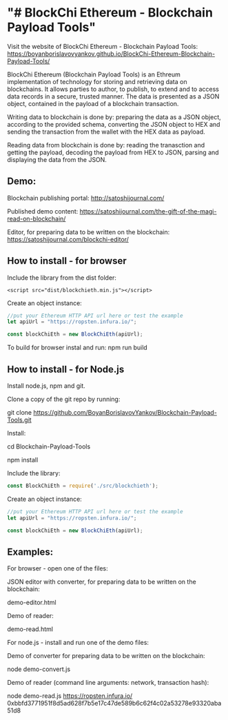 "# BlockChi Ethereum - Blockchain Payload Tools" 
==================================================

Visit the website of BlockChi Ethereum - Blockchain Payload Tools: https://boyanborislavovyankov.github.io/BlockChi-Ethereum-Blockchain-Payload-Tools/

BlockChi Ethereum (Blockchain Payload Tools) is an Ethreum implementation of technology for storing and retrieving data on blockchains. It allows parties to author, to publish, to extend and to access data records in a secure, trusted manner. The data is presented as a JSON object, contained in the payload of a blockchain transaction.

Writing data to blockchain is done by: preparing the data as a JSON object, according to the provided schema, converting the JSON object to HEX and sending the transaction from the wallet with the HEX data as payload.

Reading data from blockchain is done by: reading the tranasction and getting the payload, decoding the payload from HEX to JSON, parsing and displaying the data from the JSON.

Demo:
----------------------------

Blockchain publishing portal: http://satoshijournal.com/

Published demo content: https://satoshijournal.com/the-gift-of-the-magi-read-on-blockchain/

Editor, for preparing data to be written on the blockchain: https://satoshijournal.com/blockchi-editor/

How to install  - for browser
----------------------------

Include the library from the dist folder:

```
<script src="dist/blockchieth.min.js"></script>
```

Create an object instance:

```javascript
//put your Ethereum HTTP API url here or test the example
let apiUrl = "https://ropsten.infura.io/";

const blockChiEth = new BlockChiEth(apiUrl);
```

To build for browser instal and run:
npm run build

How to install - for Node.js
----------------------------

Install node.js, npm and git.

Clone a copy of the git repo by running:

git clone https://github.com/BoyanBorislavovYankov/Blockchain-Payload-Tools.git

Install:

cd Blockchain-Payload-Tools

npm install

Include the library:

```javascript
const BlockChiEth = require('./src/blockchieth');
```

Create an object instance:

```javascript
//put your Ethereum HTTP API url here or test the example
let apiUrl = "https://ropsten.infura.io/";

const blockChiEth = new BlockChiEth(apiUrl);
```

Examples:
----------------------------

For browser - open one of the files:
 
JSON editor with converter, for preparing data to be written on the blockchain: 

demo-editor.html

Demo of reader: 

demo-read.html


For node.js - install and run one of the demo files:
 
Demo of converter for preparing data to be written on the blockchain: 

node demo-convert.js

Demo of reader (command line arguments: network, transaction hash): 

node demo-read.js https://ropsten.infura.io/ 0xbbfd3771951f8d5ad628f7b5e17c47de589b6c62f4c02a53278e93320aba51d8